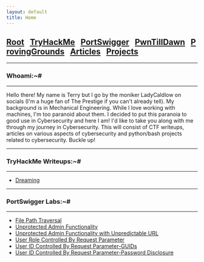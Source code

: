 ```yaml
---
layout: default
title: Home
---
```


<!--Favicon-->
<link rel="shortcut icon" href="favico.ico" type="image/vnd.microsoft.icon">
<h2 class="mume-header" id="mainindexhtml-nbspnbsp-contactcontacthtml"><a 
href="./index.html">Root</a>&#xA0;&#xA0;&#xA0;<a 
href="/content/thm/index.html">TryHackMe</a>&#xA0;&#xA0;&#xA0;<a                                                           href="/content/portswigger/index.html">PortSwigger</a>&#xA0;&#xA0;&#xA0;<a 
href="/content/ptd/index.html">PwnTillDawn</a>&#xA0;&#xA0;&#xA0;<a href="/content/pg/index.html">ProvingGrounds</a>&#xA0;&#xA0;&#xA0;<a href="/content/articles/index.html">Articles</a>&#xA0;&#xA0;&#xA0;<a href="/content/projects/index.html">Projects</a>&#xA0;&#xA0;&#xA0;</h2>

* * *
### Whoami:~#
* * *

Hello there! My name is Terry but I go by the moniker LadyCaldlow on socials (I'm a huge fan of The Prestige if you can't already tell). My background is in Mechanical Engineering. While I love working with machines, I'm too paranoid about them. I decided to put this paranoia to good use in Cybersecurity and here I am! I'd like to take you along with me through my journey in Cybersecurity. This will consist of CTF writeups, articles on various aspects of cybersecurity and python/bash projects related to cybersecurity. Buckle up! 


* * *
### **TryHackMe Writeups:~#**
* * *
<!-- - [[Jan 21 2023]] [TakeOver](https://markuched13.github.io/posts/thm/takeover.html) `Subdomain Enumeration`
- [[Jan 28 2023]] [ReversingELF](https://markuched13.github.io/posts/thm/reversingelf.html) `Reverse Engineering`
- [[Jan 28 2023]] [0x41haz](https://markuched13.github.io/posts/thm/0x41haz.html) `Reverse Engineering`
- [[Feb 05 2023]] [EavesDropper](https://markuched13.github.io/posts/thm/eavesdrop.html) `Pspy, Path Hijack, Scripting`
- [[Feb 08 2023]] [PythonBasic](https://markuched13.github.io/posts/thm/pythonbasics.html) `Python`
- [[Feb 09 2023]] [UnbakedPie](https://markuched13.github.io/posts/thm/unbakedpie.html) `Python Deserialization, Docker, Python Library Hijack`
- [[Feb 11 2023]] [MD2PDF](https://markuched13.github.io/posts/thm/md2pdf.html) `SSRF`
- [[Feb 14 2023]] [DearQA](https://markuched13.github.io/posts/thm/dearqa.html) `Ret2Win (BOF)`-->
- [Dreaming](https://LadyCaldlow.github.io/content/thm/dreaming.html) 

* * *
### **PortSwigger Labs:~#**
* * *
<!-- - [[Jan 18 2023]] [ScriptKiddie](https://markuched13.github.io/posts/htb/scriptkiddie.html) `Msfvenom, Command Injection, Sudo`
- [[Jan 18 2023]] [Lame](https://markuched13.github.io/posts/htb/lame.html) `Metasploit, Command Injection`
- [[Jan 18 2023]] [Legacy](https://markuched13.github.io/posts/htb/legacy.html) `Metasploit`
- [[Jan 18 2023]] [Devel](https://markuched13.github.io/posts/htb/devel.html) `File Upload, RCE`
- [[Jan 18 2023]] [Beep](https://markuched13.github.io/posts/htb/beep.html) `LFI, Hydra`
- [[Jan 18 2023]] [Optimum](https://markuched13.github.io/posts/htb/optimum.html) `Command Injection`
- [[Jan 18 2023]] [Arctic](https://markuched13.github.io/posts/htb/arctic.html) `ColdFusion, RCE` 
- [[Aug. 7 2023]] [irked](https://sec-fortress.github.io/posts/htb/posts/irked.html) `Enumeration, IRCD, Steganography`
- [[Aug. 10 2023]] [Templated](https://sec-fortress.github.io/posts/htb/posts/templated.html) `Flask, SSTI, RCE`-->
- [File Path Traversal](https://LadyCaldlow.github.io/content/portswigger/PathTraversal.html)
- [Unprotected Admin Functionality](https://LadyCaldlow.github.io/content/portswigger/UnprotectedAdminFuctionality.html)
- [Unprotected Admin Functionality with Unpredictable URL](https://LadyCaldlow.github.io/content/portswigger/UnprotectedAdminFnURL.html)
- [User Role Controlled By Request Parameter](https://LadyCaldlow.github.io/content/portswigger/UserRoleReqPar.html)
- [User ID Controlled By Request Parameter-GUIDs](https://LadyCaldlow.github.io/content/portswigger/UnpredictableUID.html)
- [User ID Controlled By Request Parameter-Password Disclosure](https://LadyCaldlow.github.io/content/portswigger/UIDPassDisc.html)



